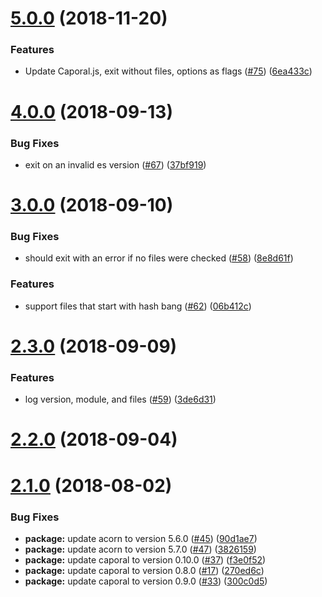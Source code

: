# [5.0.0](https://github.com/dollarshaveclub/es-check/compare/4.0.0...5.0.0) (2018-11-20)


### Features

* Update Caporal.js, exit without files, options as flags ([#75](https://github.com/dollarshaveclub/es-check/issues/75)) ([6ea433c](https://github.com/dollarshaveclub/es-check/commit/6ea433c))



# [4.0.0](https://github.com/dollarshaveclub/es-check/compare/3.0.0...4.0.0) (2018-09-13)


### Bug Fixes

* exit on an invalid es version ([#67](https://github.com/dollarshaveclub/es-check/issues/67)) ([37bf919](https://github.com/dollarshaveclub/es-check/commit/37bf919))



# [3.0.0](https://github.com/dollarshaveclub/es-check/compare/2.3.0...3.0.0) (2018-09-10)


### Bug Fixes

* should exit with an error if no files were checked ([#58](https://github.com/dollarshaveclub/es-check/issues/58)) ([8e8d61f](https://github.com/dollarshaveclub/es-check/commit/8e8d61f))


### Features

* support files that start with hash bang ([#62](https://github.com/dollarshaveclub/es-check/issues/62)) ([06b412c](https://github.com/dollarshaveclub/es-check/commit/06b412c))



# [2.3.0](https://github.com/dollarshaveclub/es-check/compare/2.2.0...2.3.0) (2018-09-09)


### Features

* log version, module, and files ([#59](https://github.com/dollarshaveclub/es-check/issues/59)) ([3de6d31](https://github.com/dollarshaveclub/es-check/commit/3de6d31))



# [2.2.0](https://github.com/dollarshaveclub/es-check/compare/2.1.0...2.2.0) (2018-09-04)



# [2.1.0](https://github.com/dollarshaveclub/es-check/compare/270ed6c...2.1.0) (2018-08-02)


### Bug Fixes

* **package:** update acorn to version 5.6.0 ([#45](https://github.com/dollarshaveclub/es-check/issues/45)) ([90d1ae7](https://github.com/dollarshaveclub/es-check/commit/90d1ae7))
* **package:** update acorn to version 5.7.0 ([#47](https://github.com/dollarshaveclub/es-check/issues/47)) ([3826159](https://github.com/dollarshaveclub/es-check/commit/3826159))
* **package:** update caporal to version 0.10.0 ([#37](https://github.com/dollarshaveclub/es-check/issues/37)) ([f3e0f52](https://github.com/dollarshaveclub/es-check/commit/f3e0f52))
* **package:** update caporal to version 0.8.0 ([#17](https://github.com/dollarshaveclub/es-check/issues/17)) ([270ed6c](https://github.com/dollarshaveclub/es-check/commit/270ed6c))
* **package:** update caporal to version 0.9.0 ([#33](https://github.com/dollarshaveclub/es-check/issues/33)) ([300c0d5](https://github.com/dollarshaveclub/es-check/commit/300c0d5))



